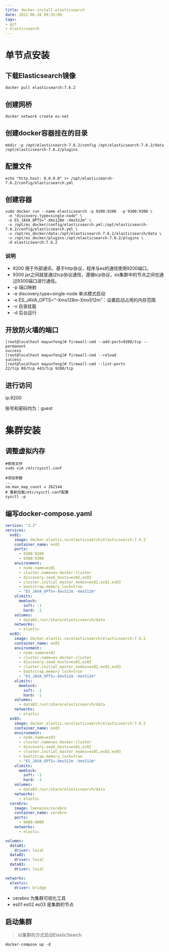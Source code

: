 ```yaml
---
title: docker-install-elasticsearch
date: 2022-06-28 09:35:09
tags:
- git
- elasticsearch
---
```

# 单节点安装



## 下载Elasticsearch镜像

``` shell
docker pull elasticsearch:7.6.2
```

## 创建网桥

``` she
docker network create es-net
```

## 创建docker容器挂在的目录

``` shell
mkdir -p /opt/elasticsearch-7.6.2/config /opt/elasticsearch-7.6.2/data /opt/elasticsearch-7.6.2/plugins
```

## 配置文件

``` shell
echo "http.host: 0.0.0.0" >> /opt/elasticsearch-7.6.2/config/elasticsearch.yml
```

## 创建容器

```shell
sudo docker run --name elasticsearch -p 9200:9200  -p 9300:9300 \
 -e "discovery.type=single-node" \
 -e ES_JAVA_OPTS="-Xms128m -Xmx512m" \
 -v /opt/es_docker/config/elasticsearch.yml:/opt/elasticsearch-7.6.2/config/elasticsearch.yml \
 -v /opt/es_docker/data:/opt/elasticsearch-7.6.2/elasticsearch/data \
 -v /opt/es_docker/plugins:/opt/elasticsearch-7.6.2/plugins \
 -d elasticsearch:7.6.2
```

### 说明

- 9200 用于外部通讯，基于http协议，程序与es的通信使用9200端口。
- 9300 jar之间就是通过tcp协议通信，遵循tcp协议，es集群中的节点之间也通过9300端口进行通信。
- -p 端口映射
- -e discovery.type=single-node 单点模式启动
- -e ES_JAVA_OPTS="-Xms128m-Xmx512m"：设置启动占用的内存范围
- -v 目录挂载
- -d 后台运行

## 开放防火墙的端口

``` shell
[root@localhost mayunfeng]# firewall-cmd --add-port=9200/tcp --permanent
success
[root@localhost mayunfeng]# firewall-cmd --reload 
success
[root@localhost mayunfeng]# firewall-cmd --list-ports 
22/tcp 80/tcp 443/tcp 9200/tcp
```



## 进行访问

ip:9200

账号和密码均为：guest

# 集群安装

## 调整虚拟内存

```shell
#修改文件
sudo vim /etc/sysctl.conf
 
#添加参数
...
vm.max_map_count = 262144
# 重新加载/etc/sysctl.conf配置
sysctl -p
```

## 编写docker-compose.yaml

```yaml
version: "2.2"
services:
  es01:
    image: docker.elastic.co/elasticsearch/elasticsearch:7.6.2
    container_name: es01
    ports:
      - 9200:9200
      - 9300:9300
    environment:
      - node.name=es01
      - cluster.name=es-docker-cluster
      - discovery.seed_hosts=es02,es03
      - cluster.initial_master_nodes=es01,es02,es03
      - bootstrap.memory_lock=true
      - "ES_JAVA_OPTS=-Xms512m -Xmx512m"
    ulimits:
      memlock:
        soft: -1
        hard: -1
    volumes:
      - data01:/usr/share/elasticsearch/data
    networks:
      - elastic
  es02:
    image: docker.elastic.co/elasticsearch/elasticsearch:7.6.2
    container_name: es02
    environment:
      - node.name=es02
      - cluster.name=es-docker-cluster
      - discovery.seed_hosts=es01,es03
      - cluster.initial_master_nodes=es01,es02,es03
      - bootstrap.memory_lock=true
      - "ES_JAVA_OPTS=-Xms512m -Xmx512m"
    ulimits:
      memlock:
        soft: -1
        hard: -1
    volumes:
      - data02:/usr/share/elasticsearch/data
    networks:
      - elastic
  es03:
    image: docker.elastic.co/elasticsearch/elasticsearch:7.6.2
    container_name: es03
    environment:
      - node.name=es03
      - cluster.name=es-docker-cluster
      - discovery.seed_hosts=es01,es02
      - cluster.initial_master_nodes=es01,es02,es03
      - bootstrap.memory_lock=true
      - "ES_JAVA_OPTS=-Xms512m -Xmx512m"
    ulimits:
      memlock:
        soft: -1
        hard: -1
    volumes:
      - data03:/usr/share/elasticsearch/data
    networks:
      - elastic
  cerebro:
    image: lmenezes/cerebro
    container_name: cerebro
    ports:
      - 9000:9000
    networks:
      - elastic

volumes:
  data01:
    driver: local
  data02:
    driver: local
  data03:
    driver: local

networks:
  elastic:
    driver: bridge
```

- cerebro 为集群可视化工具
- es01 es02 es03 是集群的节点

## 启动集群

> 以集群的方式启动ElasticSearch

```shell
docker-compose up -d
```

